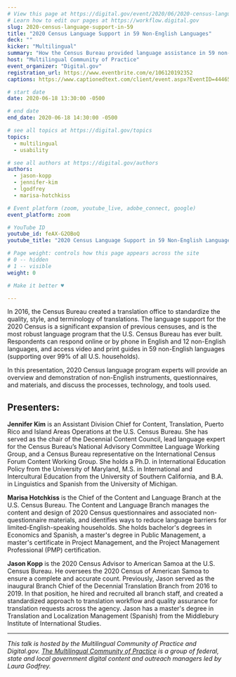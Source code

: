 ```yaml
---
# View this page at https://digital.gov/event/2020/06/2020-census-language-support-in-59
# Learn how to edit our pages at https://workflow.digital.gov
slug: 2020-census-language-support-in-59
title: "2020 Census Language Support in 59 Non-English Languages"
deck: ""
kicker: "Multilingual"
summary: "How the Census Bureau provided language assistance in 59 non-English languages for the 2020 Census."
host: "Multilingual Community of Practice"
event_organizer: "Digital.gov"
registration_url: https://www.eventbrite.com/e/106120192352
captions: https://www.captionedtext.com/client/event.aspx?EventID=4446563&CustomerID=321

# start date
date: 2020-06-18 13:30:00 -0500

# end date
end_date: 2020-06-18 14:30:00 -0500

# see all topics at https://digital.gov/topics
topics: 
  - multilingual
  - usability

# see all authors at https://digital.gov/authors
authors: 
  - jason-kopp
  - jennifer-kim
  - lgodfrey
  - marisa-hotchkiss

# Event platform (zoom, youtube_live, adobe_connect, google)
event_platform: zoom

# YouTube ID
youtube_id: feAX-G2OBoQ
youtube_title: "2020 Census Language Support in 59 Non-English Languages"

# Page weight: controls how this page appears across the site
# 0 -- hidden
# 1 -- visible
weight: 0

# Make it better ♥

---
```


In 2016, the Census Bureau created a translation office to standardize the quality, style, and terminology of translations. The language support for the 2020 Census is a significant expansion of previous censuses, and is the most robust language program that the U.S. Census Bureau has ever built. Respondents can respond online or by phone in English and 12 non-English languages, and access video and print guides in 59 non-English languages (supporting over 99% of all U.S. households).

In this presentation, 2020 Census language program experts will provide an overview and demonstration of non-English instruments, questionnaires, and materials, and discuss the processes, technology, and tools used.

## Presenters:

**Jennifer Kim** is an Assistant Division Chief for Content, Translation, Puerto Rico and Island Areas Operations at the U.S. Census Bureau. She has served as the chair of the Decennial Content Council, lead language expert for the Census Bureau’s National Advisory Committee Language Working Group, and a Census Bureau representative on the International Census Forum Content Working Group. She holds a Ph.D. in International Education Policy from the University of Maryland, M.S. in International and Intercultural Education from the University of Southern California, and B.A. in Linguistics and Spanish from the University of Michigan.

**Marisa Hotchkiss** is the Chief of the Content and Language Branch at the U.S. Census Bureau. The Content and Language Branch manages the content and design of 2020 Census questionnaires and associated non-questionnaire materials, and identifies ways to reduce language barriers for limited-English-speaking households. She holds bachelor's degrees in Economics and Spanish, a master's degree in Public Management, a master's certificate in Project Management, and the Project Management Professional (PMP) certification.

**Jason Kopp** is the 2020 Census Advisor to American Samoa at the U.S. Census Bureau. He oversees the 2020 Census of American Samoa to ensure a complete and accurate count. Previously, Jason served as the inaugural Branch Chief of the Decennial Translation Branch from 2016 to 2019. In that position, he hired and recruited all branch staff, and created a standardized approach to translation workflow and quality assurance for translation requests across the agency. Jason has a master's degree in Translation and Localization Management (Spanish) from the Middlebury Institute of International Studies.

---

_This talk is hosted by the Multilingual Community of Practice and Digital.gov. [The Multilingual Community of Practice](https://digital.gov/communities/multilingual/) is a group of federal, state and local government digital content and outreach managers led by Laura Godfrey._

